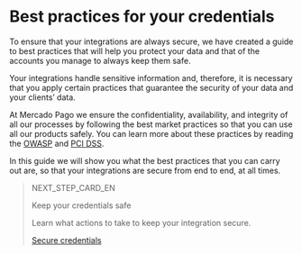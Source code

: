 # Best practices for your credentials

To ensure that your integrations are always secure, we have created a guide to best practices that will help you protect your data and that of the accounts you manage to always keep them safe.

Your integrations handle sensitive information and, therefore, it is necessary that you apply certain practices that guarantee the security of your data and your clients’ data.

At Mercado Pago we ensure the confidentiality, availability, and integrity of all our processes by following the best market practices so that you can use all our products safely. You can learn more about these practices by reading the [OWASP](https://www.mercadopago[FAKER][URL][DOMAIN]/developers/en/guides/security/owasp) and [PCI DSS](https://www.mercadopago[FAKER][URL][DOMAIN]/developers/en/guides/security/pci).

In this guide we will show you what the best practices that you can carry out are, so that your integrations are secure from end to end, at all times.

> NEXT_STEP_CARD_EN
>
> Keep your credentials safe
>
>Learn what actions to take to keep your integration secure.
>
> [Secure credentials](https://www.mercadopago[FAKER][URL][DOMAIN]/developers/en/guides/best-practices/safety-for-your-credentials/secure-credentials)